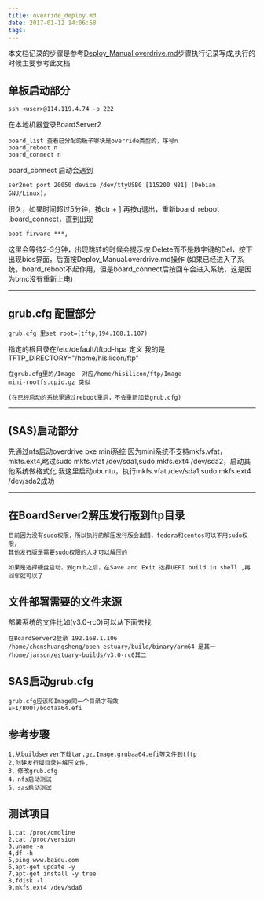 ```yaml
---
title: override_deploy.md
date: 2017-01-12 14:06:58
tags:
---
```

本文档记录的步骤是参考[Deploy_Manual.overdrive.md](https://github.com/open-estuary/estuary/blob/master/doc/Deploy_Manual.overdrive.md#3.3)步骤执行记录写成,执行的时候主要参考此文档
## 单板启动部分
```
ssh <user>@114.119.4.74 -p 222
```
在本地机器登录BoardServer2
````
board_list 查看已分配的板子哪块是override类型的，序号n
board_reboot n
board_connect n
````
board_connect 启动会遇到
```
ser2net port 20050 device /dev/ttyUSB0 [115200 N81] (Debian GNU/Linux)，
```
很久，如果时间超过5分钟，按ctr + ] 再按q退出，重新board_reboot ,board_connect，直到出现
```
boot firware ***, 
```
这里会等待2-3分钟，出现跳转的时候会提示按 Delete而不是数字键的Del，按下出现bios界面，后面按Deploy_Manual.overdrive.md操作
(如果已经进入了系统，board_reboot不起作用，但是board_connect后按回车会进入系统，这是因为bmc没有重新上电)
***
## grub.cfg 配置部分
```
grub.cfg 里set root=(tftp,194.168.1.107) 
```
指定的根目录在/etc/default/tftpd-hpa 定义
我的是TFTP_DIRECTORY="/home/hisilicon/ftp"
````
在grub.cfg里的/Image  对应/home/hisilicon/ftp/Image
mini-rootfs.cpio.gz 类似

(在已经启动的系统里通过reboot重启，不会重新加载grub.cfg)
````
***
## (SAS)启动部分
先通过nfs启动overdrive pxe mini系统 因为mini系统不支持mkfs.vfat，mkfs.ext4,略过sudo mkfs.vfat /dev/sda1,sudo mkfs.ext4 /dev/sda2，启动其他系统做格式化
我这里启动ubuntu，执行mkfs.vfat /dev/sda1,sudo mkfs.ext4 /dev/sda2成功
***
## 在BoardServer2解压发行版到ftp目录
```
目前因为没有sudo权限，所以执行的解压发行版会出错，fedora和centos可以不用sudo权限，
其他发行版是需要sudo权限的人才可以解压的
```

```
如果是选择硬盘启动，到grub之后，在Save and Exit 选择UEFI build in shell ,再回车就可以了
```
## 文件部署需要的文件来源
部署系统的文件比如(v3.0-rc0)可以从下面去找
````
在BoardServer2登录 192.168.1.106
/home/chenshuangsheng/open-estuary/build/binary/arm64 是其一
/home/jarson/estuary-builds/v3.0-rc0其二
````

## SAS启动grub.cfg
```
grub.cfg应该和Image同一个目录才有效
EFI/BOOT/bootaa64.efi
```

## 参考步骤
```
1,从buildserver下载tar.gz,Image.grubaa64.efi等文件到tftp
2,创建发行版目录并解压文件,
3，修改grub.cfg
4，nfs启动测试
5，sas启动测试
```
## 测试项目
```
1,cat /proc/cmdline
2,cat /proc/version
3,uname -a
4,df -h
5,ping www.baidu.com
6,apt-get update -y
7,apt-get install -y tree
8,fdisk -l
9,mkfs.ext4 /dev/sda6
```
